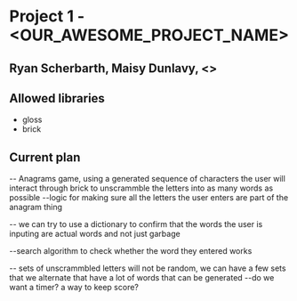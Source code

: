 # Project 1 - <OUR_AWESOME_PROJECT_NAME>
## Ryan Scherbarth, Maisy Dunlavy, <>

## Allowed libraries
- gloss 
- brick 

## Current plan 
-- Anagrams game, using a generated sequence of characters the user will interact through brick to unscrammble the letters into as many words as possible
--logic for making sure all the letters the user enters are part of the anagram thing

-- we can try to use a dictionary to confirm that the words the user is inputing are actual words and not just garbage

--search algorithm to check whether the word they entered works

-- sets of unscrammbled letters will not be random, we can have a few sets that we alternate that have a lot of words that can be generated
--do we want a timer? a way to keep score? 
